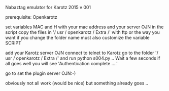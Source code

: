 Nabaztag emulator for Karotz
2015 v 001

prerequisite: Openkarotz

set variables MAC and H with your mac address and your server OJN
in the script
copy the files in '/ usr / openkarotz / Extra /' with ftp or the way you want
if you change the folder name must also customize the variable SCRIPT

add your Karotz server OJN
connect to telnet to Karotz
go to the folder '/ usr / openkarotz / Extra /'
and run python s004.py
.. Wait a few seconds
if all goes well you will see 'Authentication complete ....'

go to set the plugin server OJN:-)

obviously not all work (would be nice) but something already goes ..
